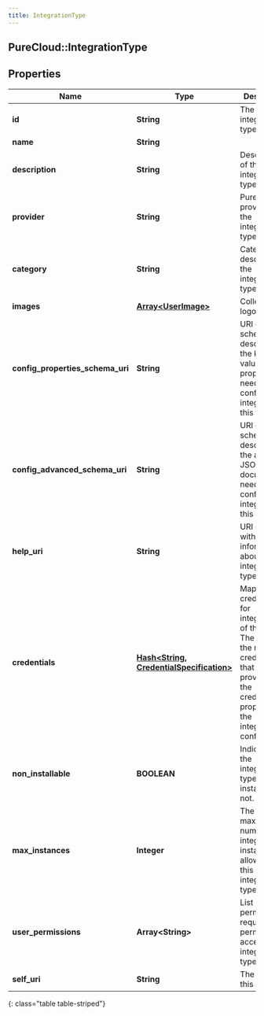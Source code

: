 ```yaml
---
title: IntegrationType
---
```

## PureCloud::IntegrationType

## Properties

|Name | Type | Description | Notes|
|------------ | ------------- | ------------- | -------------|
| **id** | **String** | The ID of the integration type. | |
| **name** | **String** |  | [optional] |
| **description** | **String** | Description of the integration type. | [optional] |
| **provider** | **String** | PureCloud provider of the integration type. | [optional] |
| **category** | **String** | Category describing the integration type. | [optional] |
| **images** | [**Array&lt;UserImage&gt;**](UserImage.html) | Collection of logos. | [optional] |
| **config_properties_schema_uri** | **String** | URI of the schema describing the key-value properties needed to configure an integration of this type. | [optional] |
| **config_advanced_schema_uri** | **String** | URI of the schema describing the advanced JSON document needed to configure an integration of this type. | [optional] |
| **help_uri** | **String** | URI of a page with more information about the integration type | [optional] |
| **credentials** | [**Hash&lt;String, CredentialSpecification&gt;**](CredentialSpecification.html) | Map of credentials for integrations of this type. The key is the name of a credential that can be provided in the credentials property of the integration configuration. | [optional] |
| **non_installable** | **BOOLEAN** | Indicates if the integration type is installable or not. | [optional] |
| **max_instances** | **Integer** | The maximum number of integration instances allowable for this integration type | [optional] |
| **user_permissions** | **Array&lt;String&gt;** | List of permissions required to permit user access to the integration type. | [optional] |
| **self_uri** | **String** | The URI for this object | [optional] |
{: class="table table-striped"}


